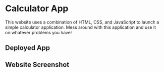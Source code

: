 # Calculator App
This website uses a combination of HTML, CSS, and JavaScript to launch a simple calculator application.
Mess around with this application and use it on whatever problems you have!

## Deployed App

## Website Screenshot
